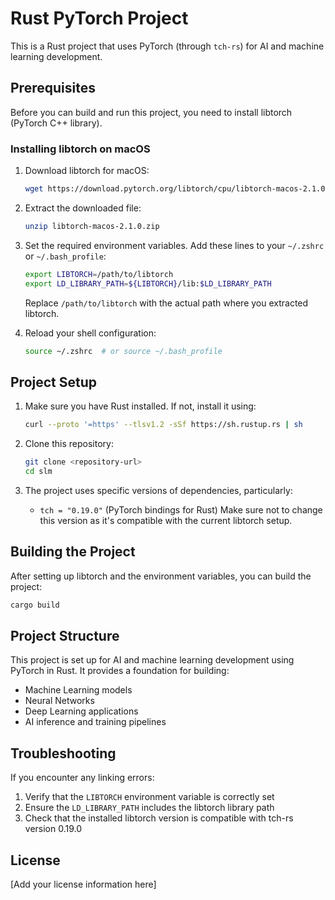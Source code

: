 # Rust PyTorch Project

This is a Rust project that uses PyTorch (through `tch-rs`) for AI and machine learning development.

## Prerequisites

Before you can build and run this project, you need to install libtorch (PyTorch C++ library).

### Installing libtorch on macOS

1. Download libtorch for macOS:
   ```bash
   wget https://download.pytorch.org/libtorch/cpu/libtorch-macos-2.1.0.zip
   ```

2. Extract the downloaded file:
   ```bash
   unzip libtorch-macos-2.1.0.zip
   ```

3. Set the required environment variables. Add these lines to your `~/.zshrc` or `~/.bash_profile`:
   ```bash
   export LIBTORCH=/path/to/libtorch
   export LD_LIBRARY_PATH=${LIBTORCH}/lib:$LD_LIBRARY_PATH
   ```
   Replace `/path/to/libtorch` with the actual path where you extracted libtorch.

4. Reload your shell configuration:
   ```bash
   source ~/.zshrc  # or source ~/.bash_profile
   ```

## Project Setup

1. Make sure you have Rust installed. If not, install it using:
   ```bash
   curl --proto '=https' --tlsv1.2 -sSf https://sh.rustup.rs | sh
   ```

2. Clone this repository:
   ```bash
   git clone <repository-url>
   cd slm
   ```

3. The project uses specific versions of dependencies, particularly:
   - `tch = "0.19.0"` (PyTorch bindings for Rust)
   Make sure not to change this version as it's compatible with the current libtorch setup.

## Building the Project

After setting up libtorch and the environment variables, you can build the project:

```bash
cargo build
```

## Project Structure

This project is set up for AI and machine learning development using PyTorch in Rust. It provides a foundation for building:
- Machine Learning models
- Neural Networks
- Deep Learning applications
- AI inference and training pipelines

## Troubleshooting

If you encounter any linking errors:
1. Verify that the `LIBTORCH` environment variable is correctly set
2. Ensure the `LD_LIBRARY_PATH` includes the libtorch library path
3. Check that the installed libtorch version is compatible with tch-rs version 0.19.0

## License

[Add your license information here]
